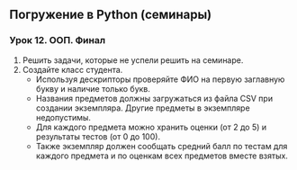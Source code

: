 
## Погружение в Python (семинары) 
### Урок 12. ООП. Финал


1. Решить задачи, которые не успели решить на семинаре.
2. Создайте класс студента.
   * Используя дескрипторы проверяйте ФИО на первую заглавную букву и наличие только букв.
   * Названия предметов должны загружаться из файла CSV при создании экземпляра. Другие предметы в экземпляре недопустимы.
   * Для каждого предмета можно хранить оценки (от 2 до 5) и результаты тестов (от 0 до 100).
   * Также экземпляр должен сообщать средний балл по тестам для каждого предмета и по оценкам всех предметов вместе взятых.
   
